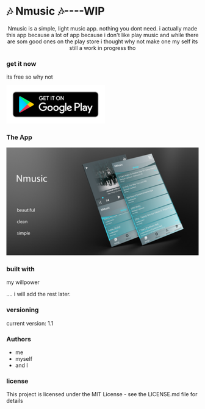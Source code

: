 # :notes: Nmusic :notes:----WIP
<p align= "center">
Nmusic is a simple, light music app.
nothing you dont need.
i actually made this app because a lot of app because i don't like play music and while there are som good ones
on the play store i thought why not make one my self its still a work in progress tho
</p>


### get it now


its free so why not

<img src="https://github.com/NajdereT/Nmusic/blob/master/google-play-badge.png "  height="100" >


### The App
![Image description](https://github.com/NajdereT/Nmusic/blob/master/2-Screens-Dark-Nmusic.png)





### built with
my willpower

.... i will add the rest later.


### versioning

current version: 1.1

### Authors

- me
- myself 
- and I


### license
This project is licensed under the MIT License - see the LICENSE.md file for details


